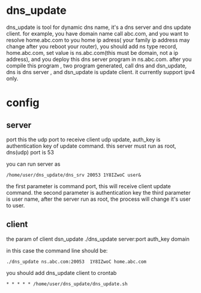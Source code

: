 # dns_update

dns_update is tool for dynamic dns name, it's a dns server and dns update client.
for example, you have domain name call abc.com, and you want to resolve home.abc.com to 
you home ip adress( your family ip address may change after you reboot your router),
you should add ns type record, home.abc.com, set value is ns.abc.com(this must be domain,
not a ip address), and you deploy this dns server program in ns.abc.com.
after you compile this program , two program generated, call dns and dsn_update,
dns is dns server , and dsn_update is update client. it currently support ipv4 only.


# config
## server

port this the udp port to receive client udp update, auth_key is authentication key of update command.
this server must run as root, dns(udp) port is 53

you can run server as 
```
/home/user/dns_update/dns_srv 20053 1Y8IZwoC user&
```

the first parameter is command port, this will receive client update command.
the second parameter is authentication key
the third parameter is user name, after the server run as root, the process will change it's user to user.

## client
the param of client dsn_update 
./dns_update server:port auth_key  domain

in this case the command line should be:
```
./dns_update ns.abc.com:20053  1Y8IZwoC home.abc.com
```

you should add dns_update client to crontab 

```
* * * * * /home/user/dns_update/dns_update.sh
```


